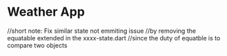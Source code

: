 # Weather App



//short note: Fix similar state not emmiting issue
//by removing the equatable extended in the xxxx-state.dart
//since the duty of equatble is to compare two objects
